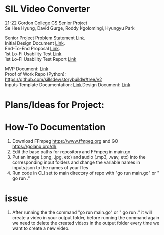 # SIL Video Converter
21-22 Gordon College CS Senior Project<br>
Se Hee Hyung, David Gurge, Roddy Ngolomingi, Hyungyu Park<br>

Senior Project Problem Statement [Link](https://docs.google.com/document/d/1Xcbwg4K3Fhv3oUFh-9i_Q81I1Y1p6ym8wsgSIHjBBA0/edit?usp=sharing).<br>
Initial Design Document [Link](https://docs.google.com/document/d/16FA-5HbT2uVkvgAXTeTjRo2QJxEuIR1Bfjdc5Mci7FI/edit?usp=sharing).<br>
End-To-End Proposal [Link](https://docs.google.com/document/d/1h8e6FNbOrI4lRuMVRTbiZil3-PrC2OoKQ6b0vckxl1w/edit?usp=sharing).<br>
1st Lo-Fi Usability Test [Link](https://drive.google.com/file/d/1L9HBFWGztYsH0RSPItrjFPIrZDt0xkz8/view?usp=sharing).<br>
1st Lo-Fi Usability Test Report [Link](https://docs.google.com/document/d/1-MmKXZmo_WDw9Ju-L8kHIel8QrqPs31j3IiaVdt6B-k/edit?usp=sharing)


MVP Document: [Link](https://docs.google.com/document/d/1ZZWAUzAl-bXXmUvLlqPjvj4Cw5By6yFNDDiA70PlY2E/edit?usp=sharing)<br>
Proof of Work Repo (Python): https://github.com/sillsdev/storybuilder/tree/v2<br>
Inputs Template Documentation: [Link](https://docs.google.com/document/d/1J4X6RWUgXnI0aeaLEv4ePBXeZJQJSMgZ-WLQNx7Hcj8/edit?usp=sharing)
Design Document: [Link](https://docs.google.com/document/d/1vjogjaWZ0ww7rJtKz3J4iuVbbFrZF3KASdHBW-zPYfE/edit#)

# Plans/Ideas for Project:

# How-To Documentation
1. Download FFmpeg https://www.ffmpeg.org and GO https://golang.org/dl/
2. Edit the base paths for repository and FFmpeg in main.go
3. Put an image (.png, .jpg, etc) and audio (.mp3, .wav, etc) into the corresponding input folders and change the variable names in inputs.json to the names of your files
4. Run code in CLI set to main directory of repo with "go run main.go" or " go run ."

# issue 
1. After running the the command  "go run main.go" or " go run ." it will create a video in your output folder, 
before running the command again we need to delete the created videos in the output folder every time we want to create a new video. 
